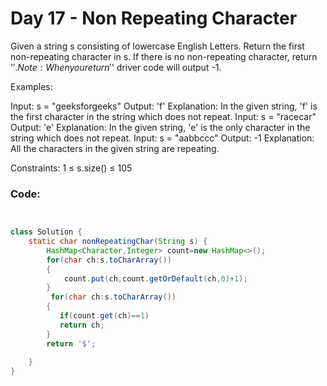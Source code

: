 # Day 17 - Non Repeating Character

Given a string s consisting of lowercase English Letters. Return the first non-repeating character in s.
If there is no non-repeating character, return '$'.
Note: When you return '$' driver code will output -1.

Examples:

Input: s = "geeksforgeeks"
Output: 'f'
Explanation: In the given string, 'f' is the first character in the string which does not repeat.
Input: s = "racecar"
Output: 'e'
Explanation: In the given string, 'e' is the only character in the string which does not repeat.
Input: s = "aabbccc"
Output: -1
Explanation: All the characters in the given string are repeating.

Constraints:
1 ≤ s.size() ≤ 105

### Code:
```java


class Solution {
    static char nonRepeatingChar(String s) {
        HashMap<Character,Integer> count=new HashMap<>();
        for(char ch:s.toCharArray())
        {
            count.put(ch,count.getOrDefault(ch,0)+1);
        }
         for(char ch:s.toCharArray())
        {
           if(count.get(ch)==1)
           return ch;
        }
        return '$';
        
    }
}

```